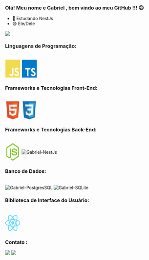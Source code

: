   ### Olá! Meu nome e Gabriel , bem vindo ao meu GitHub !!! 😊
  
  - 🌱 Estudando NestJs
  - 😄 Ele/Dele
  <div>
  <a href="https://github.com/bieldcvs/convoychat">
    <img height=200 align="center" src="https://github-readme-stats.vercel.app/api/top-langs?username=bieldcvs&layout=compact&langs_count=8&card_width=320" />
  </a>
  </div>
  
  ### Linguagens de Programação:
  <div style="display: inline_block"><br>
  
  <img align="center" alt="Gabriel-Js" height="60" width="50" src="https://raw.githubusercontent.com/devicons/devicon/master/icons/javascript/javascript-plain.svg">
  <img align="center" alt="Gabriel-Ts" height="60" width="50" src="https://raw.githubusercontent.com/devicons/devicon/master/icons/typescript/typescript-plain.svg">
  
  </div>
  
  ### Frameworks e Tecnologias Front-End:

  <div style="display: inline_block"><br>

  
  <img align="center" alt="Gabriel-Html" height="60" width="50" src="https://raw.githubusercontent.com/devicons/devicon/master/icons/html5/html5-original.svg">
  <img align="center" alt="Gabriel-CSS" height="60" width="50" src="https://raw.githubusercontent.com/devicons/devicon/master/icons/css3/css3-original.svg">
  
  </div>

  ### Frameworks e Tecnologias Back-End:
  <div style="display: inline_block"><br>
 
  <img align="center" alt="Gabriel-Nodejs" height="60" width="50" src="https://raw.githubusercontent.com/devicons/devicon/master/icons/nodejs/nodejs-original.svg">
  <img align="center" alt="Gabriel-NestJs" height="60" width="50" src="https://cdn.jsdelivr.net/gh/devicons/devicon/icons/nestjs/nestjs-plain.svg">
  
  </div>

  ### Banco de Dados:
   <div style="display: inline_block"><br>
 
  <img align="center" alt="Gabriel-PostgresSQL" height="60" width="50" src="https://cdn.jsdelivr.net/gh/devicons/devicon/icons/postgresql/postgresql-original.svg">
  <img align="center" alt="Gabriel-SQLite" height="60" width="50" src="https://cdn.jsdelivr.net/gh/devicons/devicon/icons/sqlite/sqlite-original.svg" >
  
  </div>
  
  ### Biblioteca de Interface do Usuário:
   <div style="display: inline_block"><br>
 
  <img align="center" alt="Gabriel-REACT" height="60" width="50" src="https://raw.githubusercontent.com/devicons/devicon/master/icons/react/react-original.svg">
  
  </div>

 ### Contato :
<div> 
 
  <a href = "mailto:bieldcvs@gmail.com"><img src="https://img.shields.io/badge/-Gmail-%23333?style=for-the-badge&logo=gmail&logoColor=white" target="_blank"></a>
  <a href="www.linkedin.com/in/gabriel-carvalho-685700160" target="_blank"><img src="https://img.shields.io/badge/-LinkedIn-%230077B5?style=for-the-badge&logo=linkedin&logoColor=white" target="_blank"></a> 
  
</div>
